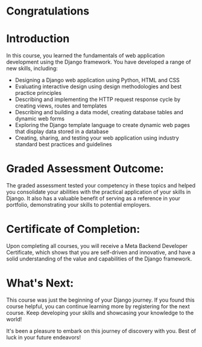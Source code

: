 # Congratulations

# Introduction

In this course, you learned the fundamentals of web application development using the Django framework. You have developed a range of new skills, including:

- Designing a Django web application using Python, HTML and CSS
- Evaluating interactive design using design methodologies and best practice principles
- Describing and implementing the HTTP request response cycle by creating views, routes and templates
- Describing and building a data model, creating database tables and dynamic web forms
- Exploring the Django template language to create dynamic web pages that display data stored in a database
- Creating, sharing, and testing your web application using industry standard best practices and guidelines

# Graded Assessment Outcome:

The graded assessment tested your competency in these topics and helped you consolidate your abilities with the practical application of your skills in Django. It also has a valuable benefit of serving as a reference in your portfolio, demonstrating your skills to potential employers.

# Certificate of Completion:

Upon completing all courses, you will receive a Meta Backend Developer Certificate, which shows that you are self-driven and innovative, and have a solid understanding of the value and capabilities of the Django framework.

# What's Next:

This course was just the beginning of your Django journey. If you found this course helpful, you can continue learning more by registering for the next course. Keep developing your skills and showcasing your knowledge to the world!

It's been a pleasure to embark on this journey of discovery with you. Best of luck in your future endeavors!